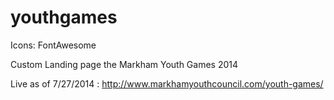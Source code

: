 youthgames
==========
Icons: FontAwesome

Custom Landing page the Markham Youth Games 2014 

Live as of 7/27/2014 : http://www.markhamyouthcouncil.com/youth-games/
